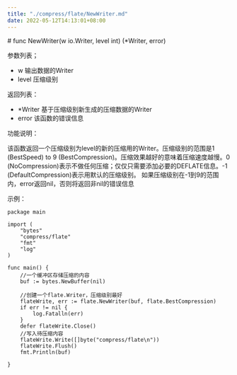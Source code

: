 ```yaml
---
title: "./compress/flate/NewWriter.md"
date: 2022-05-12T14:13:01+08:00
---
```

﻿# func NewWriter(w io.Writer, level int) (*Writer, error)

参数列表；

* w 输出数据的Writer
* level 压缩级别

返回列表：

* *Writer 基于压缩级别新生成的压缩数据的Writer
* error 该函数的错误信息

功能说明：

该函数返回一个压缩级别为level的新的压缩用的Writer。压缩级别的范围是1 (BestSpeed) to 9 (BestCompression)。压缩效果越好的意味着压缩速度越慢。0 (NoCompression)表示不做任何压缩；仅仅只需要添加必要的DEFLATE信息。-1 (DefaultCompression)表示用默认的压缩级别。
如果压缩级别在-1到9的范围内，error返回nil，否则将返回非nil的错误信息

示例：

	package main
	
	import (
		"bytes"
		"compress/flate"
		"fmt"
		"log"
	)
	
	func main() {
		//一个缓冲区存储压缩的内容
		buf := bytes.NewBuffer(nil)
	
		//创建一个flate.Writer，压缩级别最好
		flateWrite, err := flate.NewWriter(buf, flate.BestCompression)
		if err != nil {
			log.Fatalln(err)
		}
		defer flateWrite.Close()
		//写入待压缩内容
		flateWrite.Write([]byte("compress/flate\n"))
		flateWrite.Flush()
		fmt.Println(buf)
	
	}